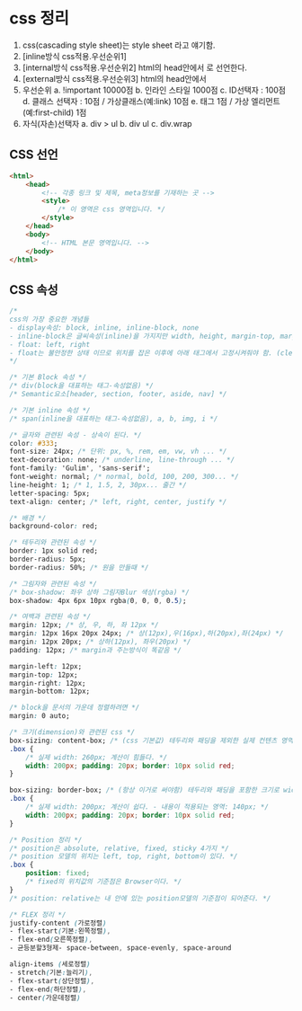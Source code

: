 # css 정리
1. css(cascading style sheet)는 style sheet 라고 얘기함.
2. [inline방식 css적용.우선순위1] <div style="color: red;"></div>
3. [internal방식 css적용.우선순위2] html의 head안에서 <style></style>로 선언한다.
4. [external방식 css적용.우선순위3] html의 head안에서 <link rel="stylesheet" href="./css/index.css">
5. 우선순위 
	a. !important 10000점
	b. 인라인 스타일 1000점
	c. ID선택자 : 100점
	d. 클래스 선택자 : 10점 / 가상클래스(예:link) 10점
	e. 태그 1점 / 가상 엘리먼트 (예:first-child) 1점
6. 자식(자손)선택자
	a. div > ul <!-- 자식(바로밑에) 선택자 -->
	b. div ul <!-- 자손(내 안에있는 모든것) 선택자 -->
	c. div.wrap <!-- div들 중에 class가 wrap인 태그 -->

## CSS 선언
~~~html
<html>
	<head>
		<!-- 각종 링크 및 제목, meta정보를 기재하는 곳 -->
		<style>
			/* 이 영역은 css 영역입니다. */
		</style>
	</head>
	<body>
		<!-- HTML 본문 영역입니다. -->
	</body>
</html>
~~~

## CSS 속성
~~~css
/* 
css의 가장 중요한 개념들 
- display속성: block, inline, inline-block, none
- inline-block은 글씨속성(inline)을 가지지만 width, height, margin-top, margin-bottom 등 block만 가지는 속성도 가지게 된다.
- float: left, right
- float는 불안정한 상태 이므로 위치를 잡은 이후에 아래 태그에서 고정시켜줘야 함. (clear: both;)
*/

/* 기본 Block 속성 */
/* div(block을 대표하는 태그-속성없음) */
/* Semantic요소[header, section, footer, aside, nav] */

/* 기본 inline 속성 */
/* span(inline을 대표하는 태그-속성없음), a, b, img, i */

/* 글자와 관련된 속성 - 상속이 된다. */
color: #333;
font-size: 24px; /* 단위: px, %, rem, em, vw, vh ... */
text-decoration: none; /* underline, line-through ... */
font-family: 'Gulim', 'sans-serif';
font-weight: normal; /* normal, bold, 100, 200, 300... */
line-height: 1; /* 1, 1.5, 2, 30px... 줄간 */
letter-spacing: 5px;
text-align: center; /* left, right, center, justify */

/* 배경 */
background-color: red; 

/* 테두리와 관련된 속성 */
border: 1px solid red;
border-radius: 5px;
border-radius: 50%; /* 원을 만들때 */

/* 그림자와 관련된 속성 */
/* box-shadow: 좌우 상하 그림자Blur 색상(rgba) */
box-shadow: 4px 6px 10px rgba(0, 0, 0, 0.5);

/* 여백과 관련된 속성 */
margin: 12px; /* 상, 우, 하, 좌 12px */
margin: 12px 16px 20px 24px; /* 상(12px),우(16px),하(20px),좌(24px) */
margin: 12px 20px; /* 상하(12px), 좌우(20px) */
padding: 12px; /* margin과 주는방식이 똑같음 */

margin-left: 12px;
margin-top: 12px;
margin-right: 12px;
margin-bottom: 12px;

/* block을 문서의 가운데 정렬하려면 */
margin: 0 auto;

/* 크기(dimension)와 관련된 css */
box-sizing: content-box; /* (css 기본값) 테두리와 패딩을 제외한 실제 컨텐츠 영역의 크기로 width, height를 사용함 */
.box {
	/* 실제 width: 260px; 계산이 힘들다. */
	width: 200px; padding: 20px; border: 10px solid red;
}

box-sizing: border-box; /* (항상 이거로 써야함) 테두리와 패딩을 포함한 크기로 width, height를 사용함 */
.box {
	/* 실제 width: 200px; 계산이 쉽다. - 내용이 적용되는 영역: 140px; */
	width: 200px; padding: 20px; border: 10px solid red;
}

/* Position 정리 */
/* position은 absolute, relative, fixed, sticky 4가지 */
/* position 모델의 위치는 left, top, right, bottom이 있다. */
.box {
	position: fixed;
	/* fixed의 위치값의 기준점은 Browser이다. */
}
/* position: relative는 내 안에 있는 position모델의 기준점이 되어준다. */

/* FLEX 정리 */
justify-content (가로정렬)
- flex-start(기본:왼쪽정렬), 
- flex-end(오른쪽정렬), 
- 균등분할3형제- space-between, space-evenly, space-around

align-items (세로정렬)
- stretch(기본:늘리기), 
- flex-start(상단정렬), 
- flex-end(하단정렬),
- center(가운데정렬) 
~~~